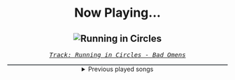 <div align="center"> 
<h1>Now Playing...</h1>

![Running in Circles](https://i.scdn.co/image/ab67616d00001e02dc5398e2eb5060603d86b50d)
--
_<samp><a href="https://open.spotify.com/track/2SIu08euP8FMrnAsbaHGLE">Track: Running in Circles - Bad Omens</a></samp>_

<div style="border: 1px #4B5054 solid"></div>
<details>
  <summary>
    Previous played songs
  </summary>
  <table>
    <thead>
      <tr>
        <th>
          Artist
        </th>
        <th>
          Song
        </th>
        <th>
          Link
        </th>
      </tr>
    </thead>
    <tbody>
      <tr><td>Bad Omens</td><td>Running in Circles</td><td><a href="https://open.spotify.com/track/2SIu08euP8FMrnAsbaHGLE">https://open.spotify.com/track/2SIu08euP8FMrnAsbaHGLE</a></td></tr><tr><td>Sleep Theory</td><td>Gravity</td><td><a href="https://open.spotify.com/track/3tlw6dqv2qejTGLnVaEsgb">https://open.spotify.com/track/3tlw6dqv2qejTGLnVaEsgb</a></td></tr><tr><td>We Came As Romans</td><td>Black Hole</td><td><a href="https://open.spotify.com/track/1g5Jqwo02PuitYfv19B6Jn">https://open.spotify.com/track/1g5Jqwo02PuitYfv19B6Jn</a></td></tr><tr><td>Dayseeker</td><td>Pale Moonlight</td><td><a href="https://open.spotify.com/track/1IQA1li1Io3D5WY6RNekD6">https://open.spotify.com/track/1IQA1li1Io3D5WY6RNekD6</a></td></tr><tr><td>Of Mice & Men</td><td>Another Miracle</td><td><a href="https://open.spotify.com/track/5Y3hPT9upS62nApMxP2sr0">https://open.spotify.com/track/5Y3hPT9upS62nApMxP2sr0</a></td></tr><tr><td>Memphis May Fire</td><td>Bleed Me Dry</td><td><a href="https://open.spotify.com/track/7aldYZzt4QG7QsWhTucL0N">https://open.spotify.com/track/7aldYZzt4QG7QsWhTucL0N</a></td></tr><tr><td>Memphis May Fire</td><td>Infection</td><td><a href="https://open.spotify.com/track/14rbeKszbHnmezd1nMFsCz">https://open.spotify.com/track/14rbeKszbHnmezd1nMFsCz</a></td></tr><tr><td>Sakoya</td><td>Wandering</td><td><a href="https://open.spotify.com/track/1BYNSqrRU1B1bxtUgJOb4x">https://open.spotify.com/track/1BYNSqrRU1B1bxtUgJOb4x</a></td></tr><tr><td>Sleep Theory</td><td>Hourglass</td><td><a href="https://open.spotify.com/track/5SEvzZKlS17YADoqqdqEqH">https://open.spotify.com/track/5SEvzZKlS17YADoqqdqEqH</a></td></tr><tr><td>Sleep Theory</td><td>Stuck In My Head</td><td><a href="https://open.spotify.com/track/73dF7hLLmFY1pqhlVm2n96">https://open.spotify.com/track/73dF7hLLmFY1pqhlVm2n96</a></td></tr><tr><td>Via Sky</td><td>Fury</td><td><a href="https://open.spotify.com/track/32obs9425vrFfHcm1MEacA">https://open.spotify.com/track/32obs9425vrFfHcm1MEacA</a></td></tr><tr><td>Bridges Ablaze</td><td>Frozen</td><td><a href="https://open.spotify.com/track/1XWE7bFAbRcAqTEcTz2rlK">https://open.spotify.com/track/1XWE7bFAbRcAqTEcTz2rlK</a></td></tr><tr><td>Bad Omens</td><td>Nowhere To Go</td><td><a href="https://open.spotify.com/track/4TzGD5Pryq8DTjv5QRuJaW">https://open.spotify.com/track/4TzGD5Pryq8DTjv5QRuJaW</a></td></tr><tr><td>Memphis May Fire</td><td>Overdose - feat. Blindside</td><td><a href="https://open.spotify.com/track/69CQf9CTQM4vJ1JVHrjujt">https://open.spotify.com/track/69CQf9CTQM4vJ1JVHrjujt</a></td></tr><tr><td>Treatheal</td><td>The Same</td><td><a href="https://open.spotify.com/track/56a6iWu3HoZsESa0ymnoqp">https://open.spotify.com/track/56a6iWu3HoZsESa0ymnoqp</a></td></tr><tr><td>Memphis May Fire</td><td>Necessary Evil</td><td><a href="https://open.spotify.com/track/1TOMPmDRkQ9WBiYDZtcF98">https://open.spotify.com/track/1TOMPmDRkQ9WBiYDZtcF98</a></td></tr><tr><td>Myles Kennedy</td><td>Love Can Only Heal</td><td><a href="https://open.spotify.com/track/7DqjqECeBZdD1QPUJUjTTA">https://open.spotify.com/track/7DqjqECeBZdD1QPUJUjTTA</a></td></tr><tr><td>DEXCORE</td><td>Turbulent Heart</td><td><a href="https://open.spotify.com/track/6FiZjDAUmECBNBSSdUDfJT">https://open.spotify.com/track/6FiZjDAUmECBNBSSdUDfJT</a></td></tr><tr><td>Omer Adam</td><td>תל אביב</td><td><a href="https://open.spotify.com/track/26o6KYVdmCmh7AY0nhBoKj">https://open.spotify.com/track/26o6KYVdmCmh7AY0nhBoKj</a></td></tr><tr><td>Attack Attack!</td><td>ONE HIT WONDER</td><td><a href="https://open.spotify.com/track/13EORAL3cSWZmSRgRmEGI5">https://open.spotify.com/track/13EORAL3cSWZmSRgRmEGI5</a></td></tr>
    </tbody>
  </table>
</details>

</div>
